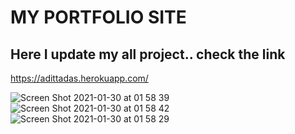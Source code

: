 # MY PORTFOLIO SITE

## Here I update my all project.. check the link


https://adittadas.herokuapp.com/


![Screen Shot 2021-01-30 at 01 58 39](https://user-images.githubusercontent.com/60479691/106348681-28bcc680-62f2-11eb-9ffd-1146a6fb0ed7.png)
![Screen Shot 2021-01-30 at 01 58 42](https://user-images.githubusercontent.com/60479691/106348684-2a868a00-62f2-11eb-918f-0c4007044882.png)
![Screen Shot 2021-01-30 at 01 58 29](https://user-images.githubusercontent.com/60479691/106348683-29edf380-62f2-11eb-8b62-aa854f7b244e.png)



